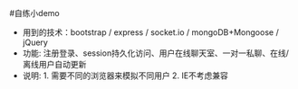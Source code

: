 #自练小demo

* 用到的技术：bootstrap / express / socket.io / mongoDB+Mongoose / jQuery 
* 功能: 注册登录、session持久化访问、用户在线聊天室、一对一私聊、在线/离线用户自动更新
* 说明: 1. 需要不同的浏览器来模拟不同用户 2. IE不考虑兼容 
